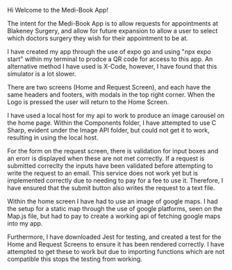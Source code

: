 Hi Welcome to the Medi-Book App!

The intent for the Medi-Book App is to allow requests for appointments at Blakeney Surgery, and allow for future expansion to allow a user to select which doctors surgery they wish for their appointment to be at. 

I have created my app through the use of expo go and using "npx expo start" within my terminal to prodce a QR code for access to this app. An alternative method I have used is X-Code, however, I have found that this simulator is a lot slower. 

There are two screens (Home and Request Screen), and each have the same headers and footers, with modals in the top right corner. When the Logo is pressed the user will return to the Home Screen. 

I have used a local host for my api to work to produce an image carousel on the home page. Within the Components folder, I have attempted to use C Sharp, evident under the Image API folder, but could not get it to work, resulting in using the local host. 

For the form on the request screen, there is validation for input boxes and an erorr is displayed when these are not met correctly. If a request is submitted correclty the inputs have been validated before attempting to write the request to an email. This service does not work yet but is implemented correctly due to needing to pay for a fee to use it. Therefore, I have ensured that the submit button also writes the request to a text file. 

Within the home screen I have had to use an image of google maps. I had the setup for a static map through the use of google platforms, seen on the Map.js file, but had to pay to create a working api of fetching google maps into my app. 

Furthermore, I have downloaded Jest for testing, and created a test for the Home and Request Screens to ensure it has been rendered correctly. I have attempted to get these to work but due to importing functions which are not compatible this stops the testing from working. 

